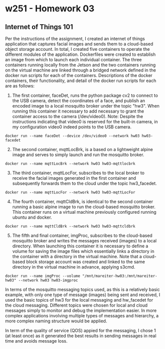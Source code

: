 # w251 - Homework 03
## Internet of Things 101

Per the instructions of the assignment, I created an internet of things application that captures facial images and sends them to a cloud-based object storage account. In total, I created five containers to operate the different modules of the application. Dockerfiles were created to establish an image from which to launch each individual container. The three containers running locally from the Jetson and the two containers running on the virtual machine are linked through a bridged network defined in the docker run scripts for each of the containers. Descriptions of the docker containers, their functionality, and detail of the docker run scripts for each are as follows:

1. The first container, faceDet, runs the python package cv2 to connect to the USB camera, detect the coordinates of a face, and publish an encoded image to a local mosquitto broker under the topic "hw3". When running this container it necessary to add necessary to grant the container access to the camera (/dev/video0). Note: Despite the instructions indicating that video0 is reserved for the built-in camera, in my configuration video0 indeed points to the USB camera.

```docker run --name faceDet --device /dev/video0 --network hw03 hw03-facedet```

2. The second container, mqttLocBrk, is a based on a lightweight alpine image and serves to simply launch and run the mosquitto broker.

```docker run --name mqttLocBrk --network hw03 hw03-mqttlocbrk```

3. The third container, mqttLocFor, subscribes to the local broker to receive the facial images generated in the first container and subsequently forwards them to the cloud under the topic hw3_facedet.

```docker run --name mqttLocFor --network hw03 hw03-mqttLocFor```

4. The fourth container, mqttCldBrk, is identical to the second container running a basic alpine image to run the cloud-based mosquitto broker. This container runs on a virtual machine previously configured running ubuntu and docker.

```docker run --name mqttCldBrk --network hw03 hw03-mqttcldbrk```

5. The fifth and final container, imgProc, subscribes to the cloud-based mosquitto broker and writes the messages received (images) to a local directory. When launching this container it is necessary to define a volume for saving the image files which essentially links a directory in the container with a directory in the virtual machine. Note that a cloud-based block storage account was created and linked to the same directory in the virtual machine in advance, applying s3cmd.

```docker run --name imgProc --volume "/mnt/mareiter-hw03:/mnt/mareiter-hw03" --network hw03 hw03-imgproc```

In terms of the mosquitto messaging topics used, as this is a relatively basic example, with only one type of message (images) being sent and received, I used the basic topics of hw3 for the local messaging and hw_facedet for the cloud messaging. Different topics were chosen for local and cloud messages simply to monitor and debug the implementation easier. In more complex applications involving multiple types of messages and hierarchy, a more complex naming structure would be applied.

In term of the quality of service (QOS) appied for the messaging, I chose 1 (at least once) as it generated the best results in sending messages in real time and avoids message loss.
